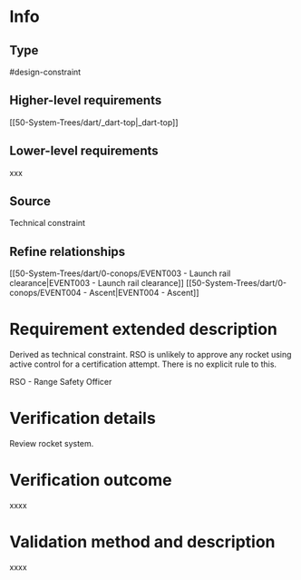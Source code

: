 # Info
## Type
#design-constraint
## Higher-level requirements
[[50-System-Trees/dart/_dart-top|_dart-top]]
## Lower-level requirements
xxx
## Source
Technical constraint
## Refine relationships
[[50-System-Trees/dart/0-conops/EVENT003 - Launch rail clearance|EVENT003 - Launch rail clearance]]
[[50-System-Trees/dart/0-conops/EVENT004 - Ascent|EVENT004 - Ascent]]
# Requirement extended description
Derived as technical constraint. RSO is unlikely to approve any rocket using active control for a certification attempt. There is no explicit rule to this.

RSO - Range Safety Officer
# Verification details
Review rocket system.
# Verification outcome
xxxx

# Validation method and description
xxxx